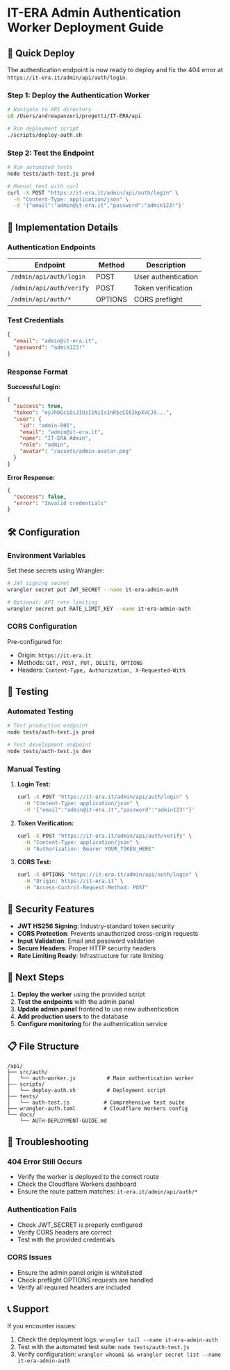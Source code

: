 # IT-ERA Admin Authentication Worker Deployment Guide

## 🚀 Quick Deploy

The authentication endpoint is now ready to deploy and fix the 404 error at `https://it-era.it/admin/api/auth/login`.

### Step 1: Deploy the Authentication Worker

```bash
# Navigate to API directory
cd /Users/andreapanzeri/progetti/IT-ERA/api

# Run deployment script
./scripts/deploy-auth.sh
```

### Step 2: Test the Endpoint

```bash
# Run automated tests
node tests/auth-test.js prod

# Manual test with curl
curl -X POST "https://it-era.it/admin/api/auth/login" \
  -H "Content-Type: application/json" \
  -d '{"email":"admin@it-era.it","password":"admin123!"}'
```

## 🔧 Implementation Details

### Authentication Endpoints

| Endpoint | Method | Description |
|----------|--------|-------------|
| `/admin/api/auth/login` | POST | User authentication |
| `/admin/api/auth/verify` | POST | Token verification |
| `/admin/api/auth/*` | OPTIONS | CORS preflight |

### Test Credentials

```json
{
  "email": "admin@it-era.it",
  "password": "admin123!"
}
```

### Response Format

**Successful Login:**
```json
{
  "success": true,
  "token": "eyJhbGciOiJIUzI1NiIsInR5cCI6IkpXVCJ9...",
  "user": {
    "id": "admin-001",
    "email": "admin@it-era.it",
    "name": "IT-ERA Admin",
    "role": "admin",
    "avatar": "/assets/admin-avatar.png"
  }
}
```

**Error Response:**
```json
{
  "success": false,
  "error": "Invalid credentials"
}
```

## 🛠️ Configuration

### Environment Variables

Set these secrets using Wrangler:

```bash
# JWT signing secret
wrangler secret put JWT_SECRET --name it-era-admin-auth

# Optional: API rate limiting
wrangler secret put RATE_LIMIT_KEY --name it-era-admin-auth
```

### CORS Configuration

Pre-configured for:
- Origin: `https://it-era.it`
- Methods: `GET, POST, PUT, DELETE, OPTIONS`
- Headers: `Content-Type, Authorization, X-Requested-With`

## 🧪 Testing

### Automated Testing

```bash
# Test production endpoint
node tests/auth-test.js prod

# Test development endpoint
node tests/auth-test.js dev
```

### Manual Testing

1. **Login Test:**
   ```bash
   curl -X POST "https://it-era.it/admin/api/auth/login" \
     -H "Content-Type: application/json" \
     -d '{"email":"admin@it-era.it","password":"admin123!"}'
   ```

2. **Token Verification:**
   ```bash
   curl -X POST "https://it-era.it/admin/api/auth/verify" \
     -H "Content-Type: application/json" \
     -H "Authorization: Bearer YOUR_TOKEN_HERE"
   ```

3. **CORS Test:**
   ```bash
   curl -X OPTIONS "https://it-era.it/admin/api/auth/login" \
     -H "Origin: https://it-era.it" \
     -H "Access-Control-Request-Method: POST"
   ```

## 🔐 Security Features

- **JWT HS256 Signing**: Industry-standard token security
- **CORS Protection**: Prevents unauthorized cross-origin requests  
- **Input Validation**: Email and password validation
- **Secure Headers**: Proper HTTP security headers
- **Rate Limiting Ready**: Infrastructure for rate limiting

## 🚀 Next Steps

1. **Deploy the worker** using the provided script
2. **Test the endpoints** with the admin panel
3. **Update admin panel** frontend to use new authentication
4. **Add production users** to the database
5. **Configure monitoring** for the authentication service

## 📋 File Structure

```
/api/
├── src/auth/
│   └── auth-worker.js          # Main authentication worker
├── scripts/
│   └── deploy-auth.sh          # Deployment script
├── tests/
│   └── auth-test.js           # Comprehensive test suite
├── wrangler-auth.toml         # Cloudflare Workers config
└── docs/
    └── AUTH-DEPLOYMENT-GUIDE.md
```

## 🐛 Troubleshooting

### 404 Error Still Occurs
- Verify the worker is deployed to the correct route
- Check the Cloudflare Workers dashboard
- Ensure the route pattern matches: `it-era.it/admin/api/auth/*`

### Authentication Fails
- Check JWT_SECRET is properly configured
- Verify CORS headers are correct
- Test with the provided credentials

### CORS Issues
- Ensure the admin panel origin is whitelisted
- Check preflight OPTIONS requests are handled
- Verify all required headers are included

## 📞 Support

If you encounter issues:
1. Check the deployment logs: `wrangler tail --name it-era-admin-auth`
2. Test with the automated test suite: `node tests/auth-test.js`
3. Verify configuration: `wrangler whoami && wrangler secret list --name it-era-admin-auth`